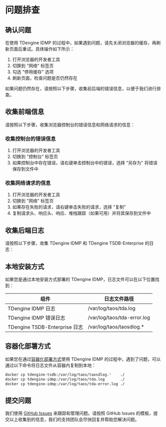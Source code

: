 # 问题排查

## 确认问题

在使用 TDengine IDMP 的过程中，如果遇到问题，请先关闭浏览器的缓存，再刷新页面后重试。具体操作如下所示：

1. 打开浏览器的开发者工具
2. 切换到 "网络" 标签页
3. 勾选 "停用缓存" 选项
4. 刷新页面，检查问题是否仍然存在

如果问题仍然存在，请按照以下步骤，收集前后端的错误信息，以便于我们进行排查。

## 收集前端信息

请按照以下步骤，收集浏览器控制台的错误信息和网络请求的信息：

### 收集控制台的错误信息

1. 打开浏览器的开发者工具
2. 切换到 "控制台" 标签页
3. 如果控制台中存在错误，请右键单击控制台中的错误，选择 "另存为" 将错误保存到文件中

### 收集网络请求的信息

1. 打开浏览器的开发者工具
2. 切换到 "网络" 标签页
3. 如果存在失败的请求，请右键单击失败的请求，选择 "复制"
4. 复制请求头、响应头、响应、堆栈跟踪（如果可用）并将其保存到文件中

## 收集后端日志

请按照以下步骤，收集 TDengine IDMP 和 TDengine TSDB-Enterprise 的日志：

## 本地安装方式

如果您是通过本地安装方式部署的 TDengine IDMP，日志文件可以在以下位置找到：

| 组件       | 日志文件路径                            |
|-----------|---------------------------------------|
| TDengine IDMP 日志 | /var/log/taos/tda.log          |
| TDengine IDMP 错误日志 | /var/log/taos/tda-error.log |
| TDengine TSDB-Enterprise 日志 | /var/log/taos/taosdlog.*      |

## 容器化部署方式

如果您在通过[容器化部署方式](../get-started/get-started-docker)使用 TDengine IDMP 的过程中，遇到了问题，可以通过以下命令将日志文件从容器内复制到本地：

```bash
docker cp tdengine-tsdb:/var/log/taos/taosdlog.*    ./
docker cp tdengine-idmp:/var/log/taos/tda.log       ./
docker cp tdengine-idmp:/var/log/taos/tda-error.log ./
```

## 提交问题

我们使用 [GitHub Issues](https://github.com/taosdata/tdengine-idmp-docs/issues/new/choose) 来跟踪和管理问题。请按照 GitHub Issues 的模板，提交以上收集到的信息，我们的支持团队会尽快回复并帮助您解决问题。
